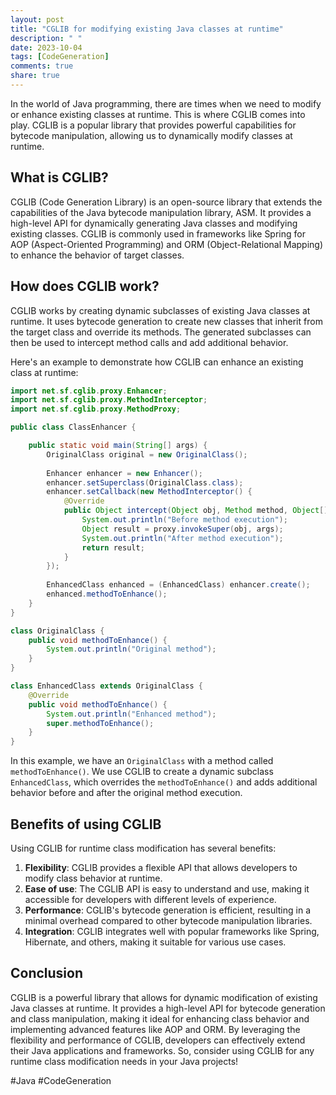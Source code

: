 ```yaml
---
layout: post
title: "CGLIB for modifying existing Java classes at runtime"
description: " "
date: 2023-10-04
tags: [CodeGeneration]
comments: true
share: true
---
```


In the world of Java programming, there are times when we need to modify or enhance existing classes at runtime. This is where CGLIB comes into play. CGLIB is a popular library that provides powerful capabilities for bytecode manipulation, allowing us to dynamically modify classes at runtime.

## What is CGLIB?

CGLIB (Code Generation Library) is an open-source library that extends the capabilities of the Java bytecode manipulation library, ASM. It provides a high-level API for dynamically generating Java classes and modifying existing classes. CGLIB is commonly used in frameworks like Spring for AOP (Aspect-Oriented Programming) and ORM (Object-Relational Mapping) to enhance the behavior of target classes.

## How does CGLIB work?

CGLIB works by creating dynamic subclasses of existing Java classes at runtime. It uses bytecode generation to create new classes that inherit from the target class and override its methods. The generated subclasses can then be used to intercept method calls and add additional behavior.

Here's an example to demonstrate how CGLIB can enhance an existing class at runtime:

```java
import net.sf.cglib.proxy.Enhancer;
import net.sf.cglib.proxy.MethodInterceptor;
import net.sf.cglib.proxy.MethodProxy;

public class ClassEnhancer {

    public static void main(String[] args) {
        OriginalClass original = new OriginalClass();
        
        Enhancer enhancer = new Enhancer();
        enhancer.setSuperclass(OriginalClass.class);
        enhancer.setCallback(new MethodInterceptor() {
            @Override
            public Object intercept(Object obj, Method method, Object[] args, MethodProxy proxy) throws Throwable {
                System.out.println("Before method execution");
                Object result = proxy.invokeSuper(obj, args);
                System.out.println("After method execution");
                return result;
            }
        });
        
        EnhancedClass enhanced = (EnhancedClass) enhancer.create();
        enhanced.methodToEnhance();
    }
}

class OriginalClass {
    public void methodToEnhance() {
        System.out.println("Original method");
    }
}

class EnhancedClass extends OriginalClass {
    @Override
    public void methodToEnhance() {
        System.out.println("Enhanced method");
        super.methodToEnhance();
    }
}
```

In this example, we have an `OriginalClass` with a method called `methodToEnhance()`. We use CGLIB to create a dynamic subclass `EnhancedClass`, which overrides the `methodToEnhance()` and adds additional behavior before and after the original method execution.

## Benefits of using CGLIB

Using CGLIB for runtime class modification has several benefits:

1. **Flexibility**: CGLIB provides a flexible API that allows developers to modify class behavior at runtime.
2. **Ease of use**: The CGLIB API is easy to understand and use, making it accessible for developers with different levels of experience.
3. **Performance**: CGLIB's bytecode generation is efficient, resulting in a minimal overhead compared to other bytecode manipulation libraries.
4. **Integration**: CGLIB integrates well with popular frameworks like Spring, Hibernate, and others, making it suitable for various use cases.

## Conclusion

CGLIB is a powerful library that allows for dynamic modification of existing Java classes at runtime. It provides a high-level API for bytecode generation and class manipulation, making it ideal for enhancing class behavior and implementing advanced features like AOP and ORM. By leveraging the flexibility and performance of CGLIB, developers can effectively extend their Java applications and frameworks. So, consider using CGLIB for any runtime class modification needs in your Java projects!

\#Java #CodeGeneration